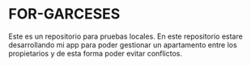 # FOR-GARCESES
Este es un repositorio para pruebas locales.
En este repositorio estare desarrollando mi app para poder gestionar un apartamento entre los propietarios y de esta forma poder evitar conflictos.

